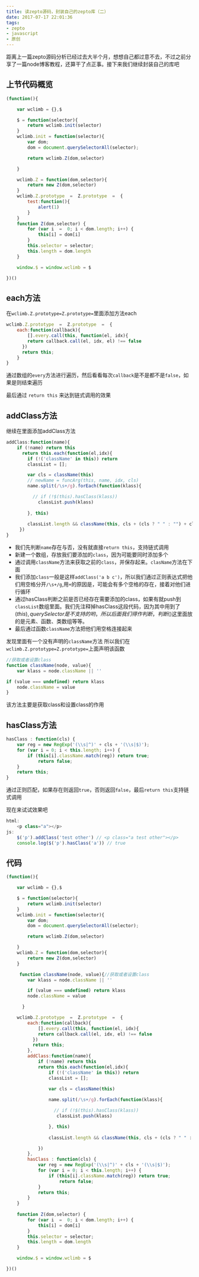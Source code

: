 ```yaml
---
title: 读zepto源码，封装自己的zepto库（二）
date: 2017-07-17 22:01:36
tags:
- zepto
- javascript
- 原创
---
```


距离上一篇zepto源码分析已经过去大半个月，想想自己都过意不去，不过之前分享了一篇node博客教程，还算干了点正事。接下来我们继续封装自己的库吧


## 上节代码概览

```js
(function(){

	var wclimb = {},$

	$ = function(selector){
		return wclimb.init(selector)
	}
	wclimb.init = function(selector){
		var dom;
		dom = document.querySelectorAll(selector);

		return wclimb.Z(dom,selector)

	}

	wclimb.Z = function(dom,selector){
		return new Z(dom,selector)
	}
	wclimb.Z.prototype  =  Z.prototype  =  {
		test:function(){
			alert(1)
		}
	}
	function Z(dom,selector) {
		for (var i  =  0; i < dom.length; i++) {
			this[i] = dom[i]
		}
		this.selector = selector;
		this.length = dom.length
	}

	window.$ = window.wclimb = $

})()

```

## each方法
<!-- more -->
在`wclimb.Z.prototype=Z.prototype=`里面添加方法each

```js
wclimb.Z.prototype  =  Z.prototype  =  {
	each:function(callback){
		[].every.call(this, function(el, idx){
        return callback.call(el, idx, el) !== false
      })
      return this;
	}
}
```
通过数组的`every`方法进行遍历，然后看看每次`callback`是不是都不是`false`，如果是则结束遍历

最后通过 `return this` 来达到链式调用的效果

## addClass方法

继续在里面添加addClass方法

```js
addClass:function(name){
	if (!name) return this
      return this.each(function(el,idx){
        if (!('className' in this)) return
        classList = [];

        var cls = className(this) 
        // newName = funcArg(this, name, idx, cls)
        name.split(/\s+/g).forEach(function(klass){

          // if (!$(this).hasClass(klass)) 
          	classList.push(klass)
          
        }, this)
      
        classList.length && className(this, cls + (cls ? " " : "") + classList.join(" "))
     })
}
```
* 我们先判断`name`存在与否，没有就直接`return this`，支持链式调用
* 新建一个数组，存放我们要添加的`class`，因为可能要同时添加多个
* 通过调用`className`方法来获取之前的`class`，并保存起来。`clasName`方法在下面
* 我们添加`class`一般是这样`addClass('a b c')`，所以我们通过正则表达式把他们用空格分开`/\s+/g`,用`+`的原因是，可能会有多个空格的存在，接着对他们进行循环
* 通过hasClass判断之前是否已经存在需要添加的class，如果有就push到`classList`数组里面。我们先注释掉hasClass这段代码，因为其中用到了$(this) ,querySelector是不支持的哟，所以后面我们得作判断，判断$()这里面放的是元素、函数、类数组等等。
* 最后通过函数`className`方法把他们用空格连接起来


发现里面有一个没有声明的`className`方法
所以我们在`wclimb.Z.prototype=Z.prototype=`上面声明该函数
```js
//获取或者设置class
function className(node, value){
	var klass = node.className || ''	

if (value === undefined) return klass
	node.className = value
}
```
该方法主要是获取class和设置class的作用

## hasClass方法
```js
hasClass : function(cls) {
    var reg = new RegExp('(\\s|^)' + cls + '(\\s|$)');
    for (var i = 0; i < this.length; i++) {
        if (this[i].className.match(reg)) return true;
            return false;
    }
    return this;
}
```
通过正则匹配，如果存在则返回`true`，否则返回`false`，最后`return this`支持链式调用


现在来试试效果吧
```js
html:
	<p class="a"></p>
js:
	$('p').addClass('test other') // <p class="a test other"></p>
	console.log($('p').hasClass('a')) // true
```
## 代码
```js
(function(){

	var wclimb = {},$

	$ = function(selector){
		return wclimb.init(selector)
	}
	wclimb.init = function(selector){
		var dom;
		dom = document.querySelectorAll(selector);

		return wclimb.Z(dom,selector)

	}
	wclimb.Z = function(dom,selector){
		return new Z(dom,selector)
	}

	 function className(node, value){//获取或者设置class
	    var klass = node.className || ''	 

	    if (value === undefined) return klass
	    node.className = value

	  }

	wclimb.Z.prototype  =  Z.prototype  =  {
		each:function(callback){
			[].every.call(this, function(el, idx){
	        return callback.call(el, idx, el) !== false
	      })
	      return this;
		},
		addClass:function(name){
			if (!name) return this
	      	return this.each(function(el,idx){
		        if (!('className' in this)) return
		        classList = [];

		        var cls = className(this) 
		       
		        name.split(/\s+/g).forEach(function(klass){

		          // if (!$(this).hasClass(klass))
		           classList.push(klass)

		        }, this)
		       
		        classList.length && className(this, cls + (cls ? " " : "") + classList.join(" "))

		    })
		},
		hasClass : function(cls) {
		    var reg = new RegExp('(\\s|^)' + cls + '(\\s|$)');
		    for (var i = 0; i < this.length; i++) {
		        if (this[i].className.match(reg)) return true;
		            return false;
		    }
		    return this;
		}
	}
	
	function Z(dom,selector) {
		for (var i  =  0; i < dom.length; i++) {
			this[i] = dom[i]
		}
		this.selector = selector;
		this.length = dom.length
	}

	window.$ = window.wclimb = $

})()
```